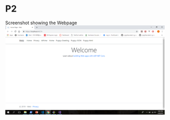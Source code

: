 # P2
Screenshot showing the Webpage
![Screenshot](https://github.com/Charan1234567/P2/blob/master/docs/Screenshot%20(139).png)
